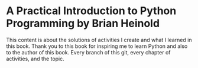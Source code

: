 # A Practical Introduction to Python Programming by Brian Heinold

This content is about the solutions of activities I create and what I learned in this book. Thank you to this book for inspiring me to learn Python and also to the author of this book. Every branch of this git, every chapter of activities, and the topic.
